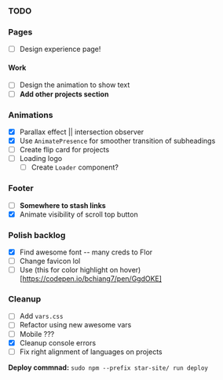 ### TODO

### Pages

- [ ] Design experience page!

#### Work

- [ ] Design the animation to show text
- [ ] **Add other projects section**

### Animations

- [x] Parallax effect || intersection observer
- [x] Use `AnimatePresence` for smoother transition of subheadings
- [ ] Create flip card for projects
- [ ] Loading logo
  - [ ] Create `Loader` component?

### Footer

- [ ] **Somewhere to stash links**
- [x] Animate visibility of scroll top button

### Polish backlog

- [x] Find awesome font -- many creds to Flor
- [ ] Change favicon lol
- [ ] Use (this for color highlight on hover)[https://codepen.io/bchiang7/pen/GgdOKE]

### Cleanup

- [ ] Add `vars.css`
- [ ] Refactor using new awesome vars
- [ ] Mobile ???
- [x] Cleanup console errors
- [ ] Fix right alignment of languages on projects

**Deploy commnad:** `sudo npm --prefix star-site/ run deploy`